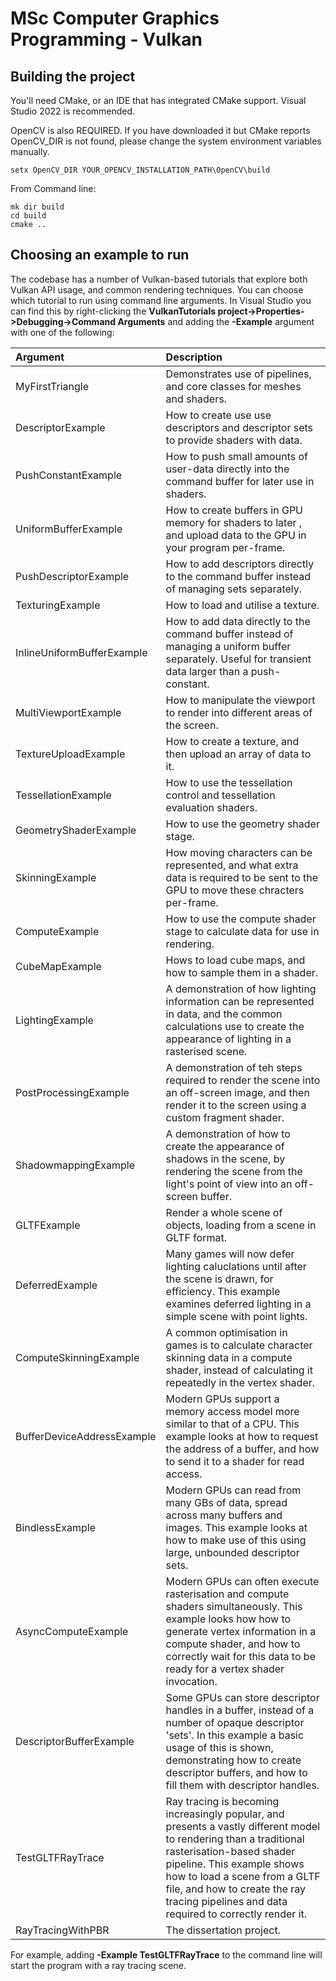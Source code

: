 # MSc Computer Graphics Programming - Vulkan

## Building the project

You'll need CMake, or an IDE that has integrated CMake support. Visual Studio 2022 is recommended. 

OpenCV is also REQUIRED. If you have downloaded it but CMake reports OpenCV_DIR is not found, please change the system environment variables manually.
```
setx OpenCV_DIR YOUR_OPENCV_INSTALLATION_PATH\OpenCV\build
```

From Command line:
```
mk dir build
cd build
cmake ..
```

## Choosing an example to run
The codebase has a number of Vulkan-based tutorials that explore both Vulkan API usage, and common rendering techniques. You can choose which tutorial to run using command line arguments. In Visual Studio you can find this by right-clicking the __VulkanTutorials project->Properties->Debugging->Command Arguments__ and adding the __-Example__ argument with one of the following:


| Argument              | Description |
| :---------------- | :------ |
| MyFirstTriangle        |   Demonstrates use of pipelines, and core classes for meshes and shaders.    |
| DescriptorExample           |   How to create use use descriptors and descriptor sets to provide shaders with data.   |
| PushConstantExample    |  How to push small amounts of user-data directly into the command buffer for later use in shaders.    |
| UniformBufferExample |  How to create buffers in GPU memory for shaders to later , and upload data to the GPU in your program per-frame.   |
| PushDescriptorExample |  How to add descriptors directly to the command buffer instead of managing sets separately.   |
| TexturingExample |  How to load and utilise a texture.   |
| InlineUniformBufferExample |  How to add data directly to the command buffer instead of managing a uniform buffer separately. Useful for transient data larger than a push-constant. |
| MultiViewportExample |  How to manipulate the viewport to render into different areas of the screen.   |
| TextureUploadExample |  How to create a texture, and then upload an array of data to it.   |
| TessellationExample |  How to use the tessellation control and tessellation evaluation shaders.    |
| GeometryShaderExample |  How to use the geometry shader stage.    |
| SkinningExample |  How moving characters can be represented, and what extra data is required to be sent to the GPU to move these chracters per-frame.   |
| ComputeExample |  How to use the compute shader stage to calculate data for use in rendering.   |
| CubeMapExample |  Hows to load cube maps, and how to sample them in a shader.   |
| LightingExample |  A demonstration of how lighting information can be represented in data, and the common calculations use to create the appearance of lighting in a rasterised scene.   |
| PostProcessingExample |  A demonstration of teh steps required to render the scene into an off-screen image, and then render it to the screen using a custom fragment shader.   |
| ShadowmappingExample |  A demonstration of how to create the appearance of shadows in the scene, by rendering the scene from the light's point of view into an off-screen buffer.   |
| GLTFExample |  Render a whole scene of objects, loading from a scene in GLTF format.   |
| DeferredExample |  Many games will now defer lighting caluclations until after the scene is drawn, for efficiency. This example examines deferred lighting in a simple scene with point lights.   |
| ComputeSkinningExample |  A common optimisation in games is to calculate character skinning data in a compute shader, instead of calculating it repeatedly in the vertex shader.   |
| BufferDeviceAddressExample |  Modern GPUs support a memory access model more similar to that of a CPU. This example looks at how to request the address of a buffer, and how to send it to a shader for read access.   |
| BindlessExample |  Modern GPUs can read from many GBs of data, spread across many buffers and images. This example looks at how to make use of this using large, unbounded descriptor sets.   |
| AsyncComputeExample |  Modern GPUs can often execute rasterisation and compute shaders simultaneously. This example looks how how to generate vertex information in a compute shader, and how to correctly wait for this data to be ready for a vertex shader invocation.   |
| DescriptorBufferExample |  Some GPUs can store descriptor handles in a buffer, instead of a number of opaque descriptor 'sets'. In this example a basic usage of this is shown, demonstrating how to create descriptor buffers, and how to fill them with descriptor handles.   |
| TestGLTFRayTrace |  Ray tracing is becoming increasingly popular, and presents a vastly different model to rendering than a traditional rasterisation-based shader pipeline. This example shows how to load a scene from a GLTF file, and how to create the ray tracing pipelines and data required to correctly render it.   |
| RayTracingWithPBR |  The dissertation project.   |



For example, adding __-Example TestGLTFRayTrace__ to the command line will start the program with a ray tracing scene.
